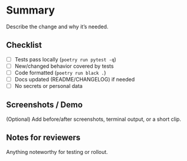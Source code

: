 # Summary

Describe the change and why it’s needed.

## Checklist
- [ ] Tests pass locally (`poetry run pytest -q`)
- [ ] New/changed behavior covered by tests
- [ ] Code formatted (`poetry run black .`)
- [ ] Docs updated (README/CHANGELOG) if needed
- [ ] No secrets or personal data

## Screenshots / Demo
(Optional) Add before/after screenshots, terminal output, or a short clip.

## Notes for reviewers
Anything noteworthy for testing or rollout.
